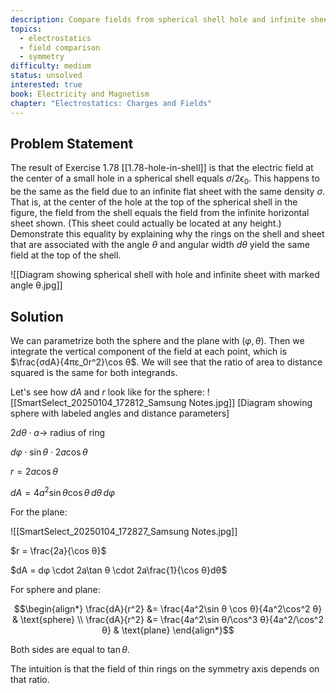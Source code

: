 ```yaml
---
description: Compare fields from spherical shell hole and infinite sheet
topics:
  - electrostatics
  - field comparison
  - symmetry
difficulty: medium
status: unsolved
interested: true
book: Electricity and Magnetism
chapter: "Electrostatics: Charges and Fields"
---
```


## Problem Statement
The result of Exercise 1.78 [[1.78-hole-in-shell]] is that the electric field at the center of a small hole in a spherical shell equals $\sigma/2\epsilon_0$. This happens to be the same as the field due to an infinite flat sheet with the same density $\sigma$. That is, at the center of the hole at the top of the spherical shell in the figure, the field from the shell equals the field from the infinite horizontal sheet shown. (This sheet could actually be located at any height.) Demonstrate this equality by explaining why the rings on the shell and sheet that are associated with the angle $\theta$ and angular width $d\theta$ yield the same field at the top of the shell.

![[Diagram showing spherical shell with hole and infinite sheet with marked angle θ.jpg]]
## Solution
We can parametrize both the sphere and the plane with $(φ,θ)$. Then we integrate the vertical component of the field at each point, which is $\frac{σdA}{4πε_0r^2}\cos θ$. We will see that the ratio of area to distance squared is the same for both integrands.

Let's see how $dA$ and $r$ look like for the sphere:
![[SmartSelect_20250104_172812_Samsung Notes.jpg]]
[Diagram showing sphere with labeled angles and distance parameters]

$2dθ \cdot a \rightarrow$ radius of ring

$dφ \cdot \sin θ \cdot 2a\cos θ$

$r = 2a\cos θ$

$dA = 4a^2 \sin θ \cos θ \,dθ \,dφ$

For the plane:

![[SmartSelect_20250104_172827_Samsung Notes.jpg]]

$r = \frac{2a}{\cos θ}$

$dA = dφ \cdot 2a\tan θ \cdot 2a\frac{1}{\cos θ}dθ$

For sphere and plane:

$$\begin{align*}
\frac{dA}{r^2} &= \frac{4a^2\sin θ \cos θ}{4a^2\cos^2 θ} & \text{sphere} \\
\frac{dA}{r^2} &= \frac{4a^2\sin θ/\cos^3 θ}{4a^2/\cos^2 θ} & \text{plane}
\end{align*}$$

Both sides are equal to $\tan θ$. 

The intuition is that the field of thin rings on the symmetry axis depends on that ratio.